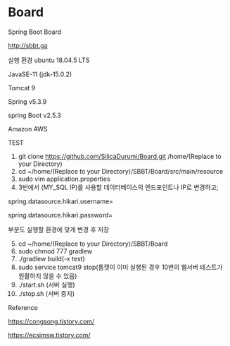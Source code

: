 # Board
 Spring Boot Board
 
http://sbbt.ga

실행 환경
ubuntu 18.04.5 LTS

JavaSE-11 (jdk-15.0.2)

Tomcat 9

Spring v5.3.9

spring Boot v2.5.3

Amazon AWS 



TEST

1. git clone https://github.com/SilicaDurumi/Board.git /home/(Replace to your Directory)
2. cd ~/home/(Replace to your Directory)/SBBT/Board/src/main/resource
3. sudo vim application.properties 
4. 3번에서 (MY_SQL IP)를 사용할 데이터베이스의 엔드포인트나 IP로 변경하고;

spring.datasource.hikari.username= 

spring.datasource.hikari.password= 

부분도 실행할 환경에 맞게 변경 후 저장

5. cd ~/home/(Replace to your Directory)/SBBT/Board
6. sudo chmod 777 gradlew
7. ./gradlew build(-x test)
8. sudo service tomcat9 stop(톰캣이 이미 실행된 경우 10번의 웹서버 테스트가 원활하지 않을 수 있음)
9. ./start.sh (서버 실행)
10. ./stop.sh (서버 중지)




Reference 

https://congsong.tistory.com/

https://ecsimsw.tistory.com/
